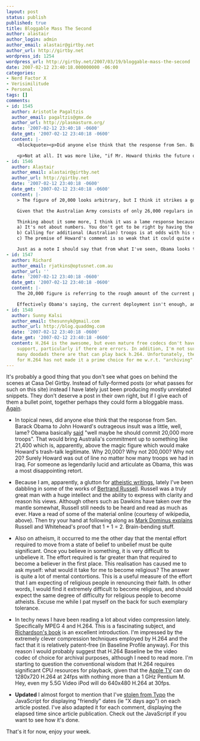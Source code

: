 ```yaml
---
layout: post
status: publish
published: true
title: Bloggable Mass The Second
author: alastair
author_login: admin
author_email: alastair@girtby.net
author_url: http://girtby.net
wordpress_id: 1254
wordpress_url: http://girtby.net/2007/03/19/bloggable-mass-the-second
date: 2007-02-12 23:40:18.000000000 -06:00
categories:
- Nerd Factor X
- Verisimilitude
- Personal
tags: []
comments:
- id: 1545
  author: Aristotle Pagaltzis
  author_email: pagaltzis@gmx.de
  author_url: http://plasmasturm.org/
  date: '2007-02-12 23:40:18 -0600'
  date_gmt: '2007-02-12 23:40:18 -0600'
  content: |-
    <blockquote><p>Did anyone else think that the response from Sen. Barack Obama to John Howard’s outrageous insult was a little, well, lame?</p></blockquote>

    <p>Not at all. It was more like, "if Mr. Howard thinks the future of Iraq is such a dire issue, why hasn't he committed more than a token amount of troops?" The figure of 20,000 looks arbitrary, but I think it strikes a good balance between "more than just a token amount" and "quite a feasible request": the figure is relatively low, yet we know it's not going to happen; which sheds exactly the right sort of light on Howard's comment. Needless to say I think Obama's response was spot on.</p>
- id: 1546
  author: Alastair
  author_email: alastair@girtby.net
  author_url: http://girtby.net
  date: '2007-02-12 23:40:18 -0600'
  date_gmt: '2007-02-12 23:40:18 -0600'
  content: |-
    > The figure of 20,000 looks arbitrary, but I think it strikes a good balance between “more than just a token amount” and “quite a feasible request”: the figure is relatively low, yet we know it’s not going to happen; which sheds exactly the right sort of light on Howard’s comment. Needless to say I think Obama’s response was spot on.

    Given that the Australian Army consists of only 26,000 regulars in total, it's not a particularly feasible request.

    Thinking about it some more, I think it was a lame response because:
    a) It's not about numbers. You don't get to be right by having the biggest army.
    b) Calling for additional (Australian) troops is at odds with his stated policy of withdrawal (of US troops). Is there some plan here or is it just an off-the-cuff remark?
    c) The premise of Howard's comment is so weak that it could quite easily be disposed of without implying any criticism of Australia's involvement in Iraq.

    Just as a note I should say that from what I've seen, Obama looks to be a very worthy candidate and hope that this is just a lapse on his part.
- id: 1547
  author: Richard
  author_email: rjatkins@optusnet.com.au
  author_url: ''
  date: '2007-02-12 23:40:18 -0600'
  date_gmt: '2007-02-12 23:40:18 -0600'
  content: |-
    The 20,000 figure is referring to the rough amount of the current president's planned <strike>increase</strike> <strike>escalation</strike> augmentation to the US troop deployment in Iraq.

    Effectively Obama's saying, the current deployment isn't enough, and we can't send enough, so we should leave. Bush has said that they just need to send more (err, really restore troop levels to what they were 2 years ago), but Howard -- by not changing our deployment level at all -- seems to be saying "stay the course" is still Australia's preferred strategy. I think we can all agree that Howard's strategy can't work.
- id: 1548
  author: Sunny Kalsi
  author_email: thesunnyk@gmail.com
  author_url: http://blog.quaddmg.com
  date: '2007-02-12 23:40:18 -0600'
  date_gmt: '2007-02-12 23:40:18 -0600'
  content: H.264 is the awesome, but even mature free codecs don't have very good
    support, particularly if there are errors. In addition, I'm not sure exactly how
    many doodads there are that can play back h.264. Unfortunately, the crappy support
    for H.264 has not made it a prime choice for me w.r.t. "archiving".
---
```

It's probably a good thing that you don't see what goes on behind the scenes at Casa Del Girtby. Instead of fully-formed posts (or what passes for such on this site) instead I have lately just been producing mostly unrelated snippets. They don't deserve a post in their own right, but if I give each of them a bullet point, together perhaps they could form a bloggable mass. [Again](/articles/2006/1/31/bloggable-mass).

 * In topical news, did anyone else think that the response from Sen. Barack Obama to John Howard's outrageous insult was a little, well, lame? Obama basically [said](http://www.smh.com.au/news/national/stars-and-swipes-howard-defiant/2007/02/12/1171128899918.html) "well maybe he should commit 20,000 more troops". That would bring Australia's commitment up to something like 21,400 which is, apparently, above the magic figure which would make Howard's trash-talk legitimate. Why 20,000? Why not 200,000? Why not 20? Surely Howard was out of line no matter how many troops we had in Iraq. For someone as legendarily lucid and articulate as Obama, this was a most disappointing retort.

 * Because I am, apparently, a glutton for [atheistic writings](/articles/2007/1/13/the-militant-atheism-delusion), lately I've been dabbling in some of the works of [Bertrand Russell](http://en.wikipedia.org/wiki/Bertrand_Russell). Russell was a truly great man with a huge intellect and the ability to express with clarity and reason his views. Although others such as Dawkins have taken over the mantle somewhat, Russell still needs to be heard and read as much as ever. Have a read of some of the material online (courtesy of wikipedia, above). Then try your hand at following along as [Mark Dominus explains](http://blog.plover.com/math/PM.html) Russell and Whitehead's proof that 1 + 1 = 2. Brain-bending stuff.

 * Also on atheism, it occurred to me the other day that the mental effort required to move from a state of belief to unbelief must be quite significant. Once you believe in something, it is very difficult to unbelieve it. The effort required is far greater than that required to become a believer in the first place. This realisation has caused me to ask myself: what would it take for me to become religious? The answer is quite a lot of mental contortions. This is a useful measure of the effort that I am expecting of religious people in renouncing their faith. In other words, I would find it extremely difficult to become religious, and should expect the same degree of difficulty for religious people to become atheists. Excuse me while I pat myself on the back for such exemplary tolerance.

 * In techy news I have been reading a lot about video compression lately. Specifically MPEG 4 and H.264. This is a fascinating subject, and [Richardson's book](http://www.vcodex.com/h264mpeg4/index.html) is an excellent introduction. I'm impressed by the extremely clever compression techniques employed by H.264 and the fact that it is relatively patent-free (in Baseline Profile anyway). For this reason I would probably suggest that H.264 Baseline be the video codec of choice for archival purposes, although I need to read more. I'm starting to question the conventional wisdom that H.264 requires significant CPU resources for playback, given that the [Apple TV](http://en.wikipedia.org/wiki/Apple_TV) can do 1280x720 H.264 at 24fps with nothing more than a 1 GHz Pentium M. Hey, even my 5.5G Video iPod will do 640x480 H.264 at 30fps.

 * **Updated** I almost forgot to mention that I've [stolen from Typo](http://www.dev411.com/blog/2007/02/05/displaying-dates-and-times-using-javascript) the JavaScript for displaying "friendly" dates (ie "X days ago") on each article posted. I've also adapted it for each comment, displaying the elapsed time since article publication. Check out the JavaScript if you want to see how it's done.

That's it for now, enjoy your week.
